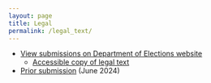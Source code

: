 ```yaml
---
layout: page
title: Legal
permalink: /legal_text/
---
```


* [View submissions on Department of Elections website](https://www.sf.gov/the-transparent-restaurant-pricing-act)
  * [Accessible copy of legal text](/v2/initiative_text.pdf)
* [Prior submission](/v1/initiative_text.pdf) (June 2024)

<!-- 
Initial version:
* View the [full legal text](https://www.sf.gov/sites/default/files/2024-06/20240626_Prohibition%20on%20Separate%20Charges%20in%20Customer%20Bills%20by%20Food%20Businesses_TS_LegalText.pdf) scan from the Department of Elections.
* View accessible copies compatible with screen readers:
  * [Initiative Text](/v1/initiative_text.pdf)
  * [City Attorney title and summary](/v1/Title and Summary - Retaurant charges.pdf)
-->